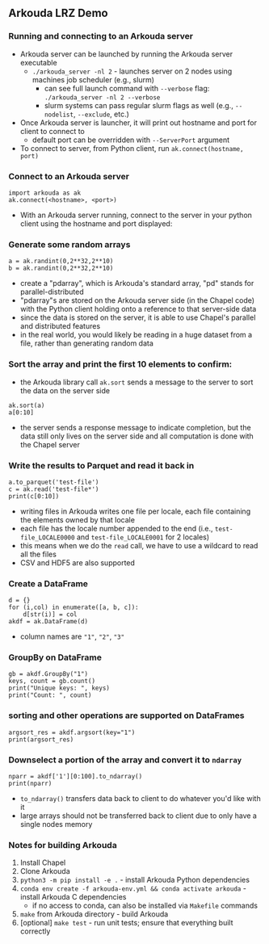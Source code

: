 ## Arkouda LRZ Demo

### Running and connecting to an Arkouda server
- Arkouda server can be launched by running the Arkouda server executable
  - `./arkouda_server -nl 2` - launches server on 2 nodes using machines job scheduler (e.g., slurm)
    - can see full launch command with `--verbose` flag: `./arkouda_server -nl 2 --verbose`
    - slurm systems can pass regular slurm flags as well (e.g., `--nodelist`, `--exclude`, etc.)
- Once Arkouda server is launcher, it will print out hostname and port for client to connect to
  - default port can be overridden with `--ServerPort` argument
- To connect to server, from Python client, run `ak.connect(hostname, port)`


### Connect to an Arkouda server
```python3
import arkouda as ak
ak.connect(<hostname>, <port>)
```
- With an Arkouda server running, connect to the server in your python client using the hostname and port displayed:

### Generate some random arrays
```python3
a = ak.randint(0,2**32,2**10)
b = ak.randint(0,2**32,2**10)
```
- create a "pdarray", which is Arkouda's standard array, "pd" stands for parallel-distributed
- "pdarray"s are stored on the Arkouda server side (in the Chapel code) with the Python client holding onto a reference to that server-side data
- since the data is stored on the server, it is able to use Chapel's parallel and distributed features
- in the real world, you would likely be reading in a huge dataset from a file, rather than generating random data

### Sort the array and print the first 10 elements to confirm:
- the Arkouda library call `ak.sort` sends a message to the server to sort the data on the server side
```python3
ak.sort(a)
a[0:10]
```
- the server sends a response message to indicate completion, but the data still only lives on the server side and all computation is done with the Chapel server

### Write the results to Parquet and read it back in
```python3
a.to_parquet('test-file')
c = ak.read('test-file*')
print(c[0:10])
```
- writing files in Arkouda writes one file per locale, each file containing the elements owned by that locale
- each file has the locale number appended to the end (i.e., `test-file_LOCALE0000` and `test-file_LOCALE0001` for 2 locales)
- this means when we do the `read` call, we have to use a wildcard to read all the files
- CSV and HDF5 are also supported

### Create a DataFrame
```python3
d = {}
for (i,col) in enumerate([a, b, c]):
    d[str(i)] = col
akdf = ak.DataFrame(d)
```
- column names are `"1"`, `"2"`, `"3"`

### GroupBy on DataFrame
```python3
gb = akdf.GroupBy("1")
keys, count = gb.count()
print("Unique keys: ", keys)
print("Count: ", count)
```

### sorting and other operations are supported on DataFrames
```python3
argsort_res = akdf.argsort(key="1")
print(argsort_res)
```

### Downselect a portion of the array and convert it to `ndarray`
```python3
nparr = akdf['1'][0:100].to_ndarray()
print(nparr)
```
- `to_ndarray()` transfers data back to client to do whatever you'd like with it
- large arrays should not be transferred back to client due to only have a single nodes memory

### Notes for building Arkouda
1. Install Chapel
2. Clone Arkouda
3. `python3 -m pip install -e .` - install Arkouda Python dependencies
4. `conda env create -f arkouda-env.yml && conda activate arkouda` - install Arkouda C dependencies
    - if no access to conda, can also be installed via `Makefile` commands
5. `make` from Arkouda directory - build Arkouda
6. [optional] `make test` - run unit tests; ensure that everything built correctly
